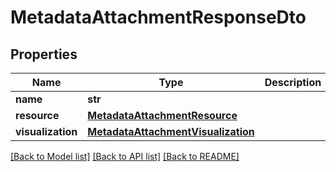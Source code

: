 # MetadataAttachmentResponseDto

## Properties
Name | Type | Description | Notes
------------ | ------------- | ------------- | -------------
**name** | **str** |  | 
**resource** | [**MetadataAttachmentResource**](MetadataAttachmentResource.md) |  | [optional] 
**visualization** | [**MetadataAttachmentVisualization**](MetadataAttachmentVisualization.md) |  | [optional] 

[[Back to Model list]](../README.md#documentation-for-models) [[Back to API list]](../README.md#documentation-for-api-endpoints) [[Back to README]](../README.md)


